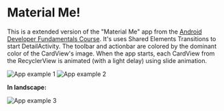Material Me!
============

This is a extended version of the "Material Me" app from the [Android
Developer Fundamentals Course](https://legacy.gitbook.com/book/google-developer-training/android-developer-fundamentals-course-concepts/details). It's uses Shared Elements Transitions to start DetailActivity. The toolbar and actionbar are colored by the dominant color of the CardView's image. When the app starts, each CardView from the RecyclerView is animated (with a light delay) using slide animation.

![App example 1](https://rawgit.com/crisscaucott/Android-MaterialMe/master/screenshoots/mm1.gif) ![App example 2](https://rawgit.com/crisscaucott/Android-MaterialMe/master/screenshoots/mm2.gif)

**__In landscape__:**

![App example 3](https://rawgit.com/crisscaucott/Android-MaterialMe/master/screenshoots/mm3.gif)
